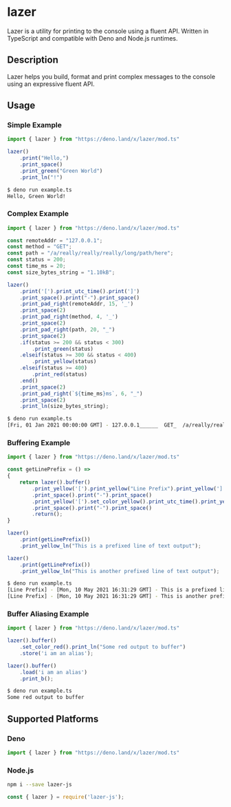 # lazer

Lazer is a utility for printing to the console using a fluent API. Written in TypeScript and compatible with Deno and Node.js runtimes.

## Description
Lazer helps you build, format and print complex messages to the console using an expressive fluent API.

## Usage

### Simple Example

```typescript
import { lazer } from "https://deno.land/x/lazer/mod.ts"

lazer()
    .print("Hello,")
    .print_space()
    .print_green("Green World")
    .print_ln("!")
```

```bash
$ deno run example.ts
Hello, Green World!

```

### Complex Example

```typescript
import { lazer } from "https://deno.land/x/lazer/mod.ts"

const remoteAddr = "127.0.0.1";
const method = "GET";
const path = "/a/really/really/really/long/path/here";
const status = 200;
const time_ms = 20;
const size_bytes_string = "1.10kB";

lazer()
    .print('[').print_utc_time().print(']')
    .print_space().print("-").print_space()
    .print_pad_right(remoteAddr, 15, '_')
    .print_space(2)
    .print_pad_right(method, 4, '_')
    .print_space(2)
    .print_pad_right(path, 20, "_")
    .print_space(2)
    .if(status >= 200 && status < 300)
        .print_green(status)
    .elseif(status >= 300 && status < 400)
        .print_yellow(status)
    .elseif(status >= 400)
        .print_red(status)
    .end()
    .print_space(2)
    .print_pad_right(`${time_ms}ms`, 6, "_")
    .print_space(2)
    .print_ln(size_bytes_string);
```

```bash
$ deno run example.ts
[Fri, 01 Jan 2021 00:00:00 GMT] - 127.0.0.1______  GET_  /a/really/really/+42  200  20ms__  1.10kB 

```

### Buffering Example

```typescript
import { lazer } from "https://deno.land/x/lazer/mod.ts"

const getLinePrefix = () => 
{
    return lazer().buffer()
        .print_yellow('[').print_yellow("Line Prefix").print_yellow(']')
        .print_space().print("-").print_space()
        .print_yellow('[').set_color_yellow().print_utc_time().print_yellow(']')
        .print_space().print("-").print_space()
        .return();
}

lazer()
    .print(getLinePrefix())
    .print_yellow_ln("This is a prefixed line of text output");

lazer()
    .print(getLinePrefix())
    .print_yellow_ln("This is another prefixed line of text output");
```

```bash
$ deno run example.ts
[Line Prefix] - [Mon, 10 May 2021 16:31:29 GMT] - This is a prefixed line of text output
[Line Prefix] - [Mon, 10 May 2021 16:31:29 GMT] - This is another prefixed line of text output

```

### Buffer Aliasing Example

```typescript
import { lazer } from "https://deno.land/x/lazer/mod.ts"

lazer().buffer()
    .set_color_red().print_ln("Some red output to buffer")
    .store('i am an alias');

lazer().buffer()
    .load('i am an alias')
    .print_b();
```

```bash
$ deno run example.ts
Some red output to buffer

```

## Supported Platforms

### Deno
```typescript
import { lazer } from "https://deno.land/x/lazer/mod.ts"
```

### Node.js
```bash
npm i --save lazer-js
```
```javascript
const { lazer } = require('lazer-js');
```